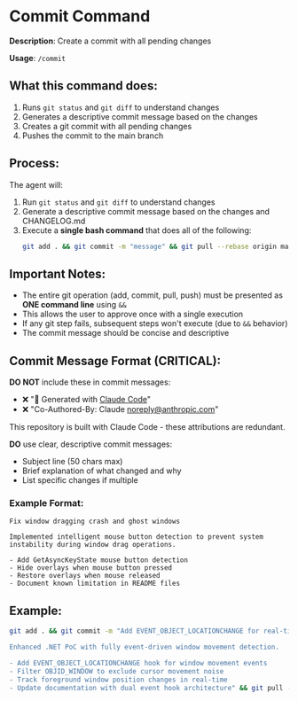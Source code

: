 # Commit Command

**Description**: Create a commit with all pending changes

**Usage**: `/commit`

## What this command does:

1. Runs `git status` and `git diff` to understand changes
2. Generates a descriptive commit message based on the changes
3. Creates a git commit with all pending changes
4. Pushes the commit to the main branch

## Process:

The agent will:
1. Run `git status` and `git diff` to understand changes
2. Generate a descriptive commit message based on the changes and CHANGELOG.md
3. Execute a **single bash command** that does all of the following:
   ```bash
   git add . && git commit -m "message" && git pull --rebase origin main && git push origin main
   ```

## Important Notes:

- The entire git operation (add, commit, pull, push) must be presented as **ONE command line** using `&&`
- This allows the user to approve once with a single execution
- If any git step fails, subsequent steps won't execute (due to `&&` behavior)
- The commit message should be concise and descriptive

## Commit Message Format (CRITICAL):

**DO NOT** include these in commit messages:
- ❌ "🤖 Generated with [Claude Code](https://claude.com/claude-code)"
- ❌ "Co-Authored-By: Claude <noreply@anthropic.com>"

This repository is built with Claude Code - these attributions are redundant.

**DO** use clear, descriptive commit messages:
- Subject line (50 chars max)
- Brief explanation of what changed and why
- List specific changes if multiple

### Example Format:
```
Fix window dragging crash and ghost windows

Implemented intelligent mouse button detection to prevent system instability during window drag operations.

- Add GetAsyncKeyState mouse button detection
- Hide overlays when mouse button pressed
- Restore overlays when mouse released
- Document known limitation in README files
```

## Example:

```bash
git add . && git commit -m "Add EVENT_OBJECT_LOCATIONCHANGE for real-time window tracking

Enhanced .NET PoC with fully event-driven window movement detection.

- Add EVENT_OBJECT_LOCATIONCHANGE hook for window movement events
- Filter OBJID_WINDOW to exclude cursor movement noise
- Track foreground window position changes in real-time
- Update documentation with dual event hook architecture" && git pull --rebase origin main && git push origin main
```